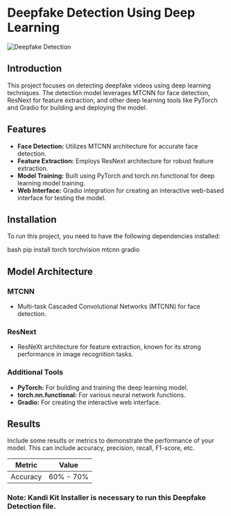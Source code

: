 # Deepfake Detection Using Deep Learning

![Deepfake Detection](https://github.com/Preritmujoo/Deepfake-Detection/assets/95234935/970efa49-90d9-4230-b526-8d2f7932a75a)

## Introduction
This project focuses on detecting deepfake videos using deep learning techniques. The detection model leverages MTCNN for face detection, ResNext for feature extraction, and other deep learning tools like PyTorch and Gradio for building and deploying the model.

## Features
- **Face Detection:** Utilizes MTCNN architecture for accurate face detection.
- **Feature Extraction:** Employs ResNext architecture for robust feature extraction.
- **Model Training:** Built using PyTorch and torch.nn.functional for deep learning model training.
- **Web Interface:** Gradio integration for creating an interactive web-based interface for testing the model.

## Installation
To run this project, you need to have the following dependencies installed:

bash
pip install torch torchvision mtcnn gradio

## Model Architecture
### MTCNN
- Multi-task Cascaded Convolutional Networks (MTCNN) for face detection.
  
### ResNext
- ResNeXt architecture for feature extraction, known for its strong performance in image recognition tasks.

### Additional Tools
- **PyTorch:** For building and training the deep learning model.
- **torch.nn.functional:** For various neural network functions.
- **Gradio:** For creating the interactive web interface.

## Results
Include some results or metrics to demonstrate the performance of your model. This can include accuracy, precision, recall, F1-score, etc.

| Metric        | Value   |
|---------------|---------|
| Accuracy      |60% - 70% |

### Note: Kandi Kit Installer is necessary to run this Deepfake Detection file.
